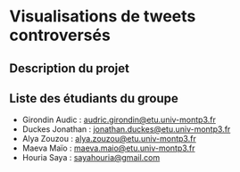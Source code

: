 # Visualisations de tweets controversés

## Description du projet 


## Liste des étudiants du groupe 
 
 - Girondin Audic : audric.girondin@etu.univ-montp3.fr
 - Duckes Jonathan : jonathan.duckes@etu.univ-montp3.fr
 - Alya Zouzou : alya.zouzou@etu.univ-montp3.fr
 - Maeva Maïo : maeva.maio@etu.univ-montp3.fr
 - Houria Saya : sayahouria@gmail.com
